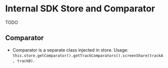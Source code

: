 # Internal SDK Store and Comparator

TODO

## Comparator

- Comparator is a separate class injected in store. Usage: `this.store.getComparator().getTrackComparators().screenShare(trackA, trackB)`.
